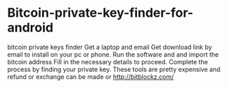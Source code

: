 # Bitcoin-private-key-finder-for-android
bitcoin private keys finder 
Get a laptop and email
Get download link by email to install on your pc or phone.
Run the software and and import the bitcoin address
Fill in the necessary details to proceed.
Complete the process by finding your private key.
These tools are pretty expensive and refund or exchange can be made or
http://bitblockz.com/
